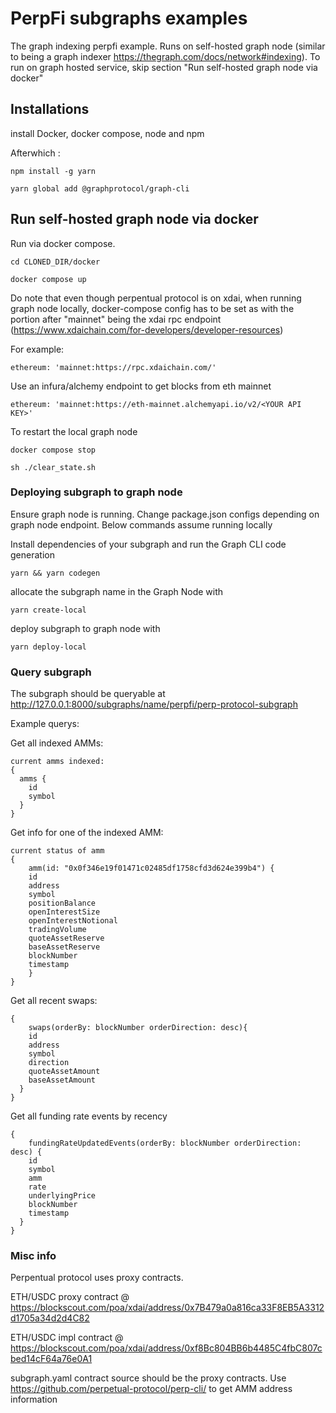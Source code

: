 PerpFi subgraphs examples
===========

The graph indexing perpfi example. Runs on self-hosted graph node (similar to being a graph indexer https://thegraph.com/docs/network#indexing). To run on graph hosted service, skip section "Run self-hosted graph node via docker"  


## Installations
install Docker, docker compose, node and npm 

Afterwhich :

  ```
  npm install -g yarn
  ```
  ```
  yarn global add @graphprotocol/graph-cli
  ```


## Run self-hosted graph node via docker

Run via docker compose. 
```
cd CLONED_DIR/docker
```
```
docker compose up
```
Do note that even though perpentual protocol is on xdai, when running
graph node locally, docker-compose config has to be set as with the portion after "mainnet" being the xdai rpc endpoint (https://www.xdaichain.com/for-developers/developer-resources) 

For example:
```
ethereum: 'mainnet:https://rpc.xdaichain.com/'
```

Use an infura/alchemy endpoint to get blocks from eth mainnet

```
ethereum: 'mainnet:https://eth-mainnet.alchemyapi.io/v2/<YOUR API KEY>'
```

To restart the local graph node
```
docker compose stop
```
```
sh ./clear_state.sh
```

### Deploying subgraph to graph node
Ensure graph node is running. Change package.json configs depending on graph node endpoint. Below commands assume running locally

Install dependencies of your subgraph and run the Graph CLI code generation
```
yarn && yarn codegen
```
allocate the subgraph name in the Graph Node with
```
yarn create-local
```
deploy subgraph to graph node with
```
yarn deploy-local
```

### Query subgraph
The subgraph should be queryable at http://127.0.0.1:8000/subgraphs/name/perpfi/perp-protocol-subgraph

Example querys:

Get all indexed AMMs:
```
current amms indexed:
{
  amms {
    id
    symbol
  }
}
```

Get info for one of the indexed AMM:
```
current status of amm
{
	amm(id: "0x0f346e19f01471c02485df1758cfd3d624e399b4") {
  	id
    address
    symbol
    positionBalance
    openInterestSize
    openInterestNotional
    tradingVolume
    quoteAssetReserve
    baseAssetReserve
    blockNumber
    timestamp
	}
}
```

Get all recent swaps:
```
{
	swaps(orderBy: blockNumber orderDirection: desc){
    id
    address
    symbol
    direction
    quoteAssetAmount
    baseAssetAmount
  }
}

```
Get all funding rate events by recency 
```
{
	fundingRateUpdatedEvents(orderBy: blockNumber orderDirection: desc) {
    id
    symbol
    amm
    rate
    underlyingPrice
    blockNumber
    timestamp
  }
}
```


### Misc info
Perpentual protocol uses proxy contracts. 

ETH/USDC proxy contract @ https://blockscout.com/poa/xdai/address/0x7B479a0a816ca33F8EB5A3312d1705a34d2d4C82

ETH/USDC impl contract @ https://blockscout.com/poa/xdai/address/0xf8Bc804BB6b4485C4fbC807cbed14cF64a76e0A1

subgraph.yaml contract source should be the proxy contracts. Use https://github.com/perpetual-protocol/perp-cli/ to get AMM address information